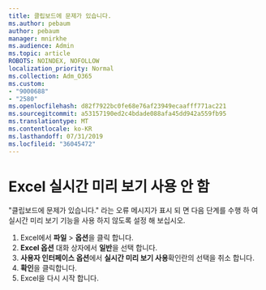 ```yaml
---
title: 클립보드에 문제가 있습니다.
ms.author: pebaum
author: pebaum
manager: mnirkhe
ms.audience: Admin
ms.topic: article
ROBOTS: NOINDEX, NOFOLLOW
localization_priority: Normal
ms.collection: Adm_O365
ms.custom:
- "9000688"
- "2580"
ms.openlocfilehash: d82f7922bc0fe68e76af23949ecaafff771ac221
ms.sourcegitcommit: a53157190ed2c4bdade088afa45dd942a559fb95
ms.translationtype: MT
ms.contentlocale: ko-KR
ms.lasthandoff: 07/31/2019
ms.locfileid: "36045472"
---
```

# <a name="disable-excel-live-preview"></a>Excel 실시간 미리 보기 사용 안 함

"클립보드에 문제가 있습니다." 라는 오류 메시지가 표시 되 면 다음 단계를 수행 하 여 실시간 미리 보기 기능을 사용 하지 않도록 설정 해 보십시오.

1. Excel에서 **파일** > **옵션**을 클릭 합니다.
3. **Excel 옵션** 대화 상자에서 **일반**을 선택 합니다.
4. **사용자 인터페이스 옵션**에서 **실시간 미리 보기 사용**확인란의 선택을 취소 합니다.
5. **확인**을 클릭합니다.
6. Excel을 다시 시작 합니다.